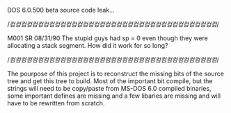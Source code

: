 DOS 6.0.500 beta source code leak...

/*컴컴컴컴컴컴컴컴컴컴컴컴컴컴컴컴컴컴컴컴컴컴컴컴컴컴컴컴컴컴컴컴컴컴컴컴컴*/

M001   SR   08/31/90   The stupid guys had sp = 0 even though they
                       were allocating a stack segment. How did it
                       work for so long?

/*컴컴컴컴컴컴컴컴컴컴컴컴컴컴컴컴컴컴컴컴컴컴컴컴컴컴컴컴컴컴컴컴컴컴컴컴컴*/				

The pourpose of this project is to reconstruct the missing
bits of the source tree and get this tree to build. Most of
the important bit compile, but the strings will need to be 
copy/paste from MS-DOS 6.0 compiled binaries, some important
defines are missing and a few libaries are missing and will 
have to be rewritten from scratch.


